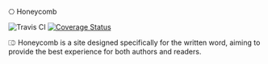 &#x2394; Honeycomb

 ![Travis CI](https://travis-ci.org/OpenFurry/honeycomb.svg?branch=master) [![Coverage Status](https://coveralls.io/repos/github/OpenFurry/honeycomb/badge.svg?branch=master)](https://coveralls.io/github/OpenFurry/honeycomb?branch=master)

&#x2384; Honeycomb is a site designed specifically for the written word, aiming
to provide the best experience for both authors and readers.
